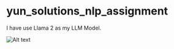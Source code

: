 # yun_solutions_nlp_assignment

I have use Llama 2 as my LLM Model. 

![Alt text](https://drive.google.com/file/d/1On1YfPQ0WjjDgWBTPy2nx71DulinmVoc/view?usp=sharing)
